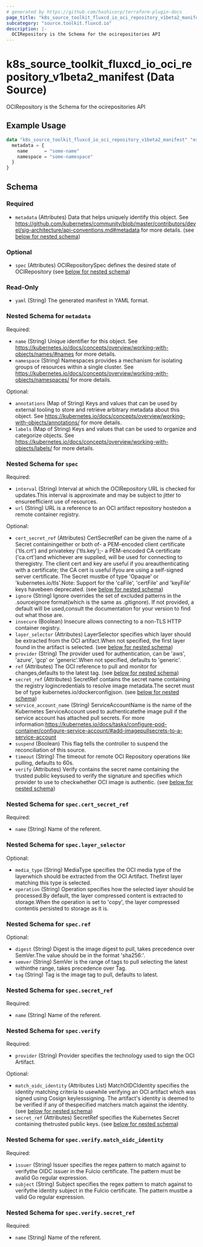 ```yaml
---
# generated by https://github.com/hashicorp/terraform-plugin-docs
page_title: "k8s_source_toolkit_fluxcd_io_oci_repository_v1beta2_manifest Data Source - terraform-provider-k8s"
subcategory: "source.toolkit.fluxcd.io"
description: |-
  OCIRepository is the Schema for the ocirepositories API
---
```


# k8s_source_toolkit_fluxcd_io_oci_repository_v1beta2_manifest (Data Source)

OCIRepository is the Schema for the ocirepositories API

## Example Usage

```terraform
data "k8s_source_toolkit_fluxcd_io_oci_repository_v1beta2_manifest" "example" {
  metadata = {
    name      = "some-name"
    namespace = "some-namespace"
  }
}
```

<!-- schema generated by tfplugindocs -->
## Schema

### Required

- `metadata` (Attributes) Data that helps uniquely identify this object. See https://github.com/kubernetes/community/blob/master/contributors/devel/sig-architecture/api-conventions.md#metadata for more details. (see [below for nested schema](#nestedatt--metadata))

### Optional

- `spec` (Attributes) OCIRepositorySpec defines the desired state of OCIRepository (see [below for nested schema](#nestedatt--spec))

### Read-Only

- `yaml` (String) The generated manifest in YAML format.

<a id="nestedatt--metadata"></a>
### Nested Schema for `metadata`

Required:

- `name` (String) Unique identifier for this object. See https://kubernetes.io/docs/concepts/overview/working-with-objects/names/#names for more details.
- `namespace` (String) Namespaces provides a mechanism for isolating groups of resources within a single cluster. See https://kubernetes.io/docs/concepts/overview/working-with-objects/namespaces/ for more details.

Optional:

- `annotations` (Map of String) Keys and values that can be used by external tooling to store and retrieve arbitrary metadata about this object. See https://kubernetes.io/docs/concepts/overview/working-with-objects/annotations/ for more details.
- `labels` (Map of String) Keys and values that can be used to organize and categorize objects. See https://kubernetes.io/docs/concepts/overview/working-with-objects/labels/ for more details.


<a id="nestedatt--spec"></a>
### Nested Schema for `spec`

Required:

- `interval` (String) Interval at which the OCIRepository URL is checked for updates.This interval is approximate and may be subject to jitter to ensureefficient use of resources.
- `url` (String) URL is a reference to an OCI artifact repository hostedon a remote container registry.

Optional:

- `cert_secret_ref` (Attributes) CertSecretRef can be given the name of a Secret containingeither or both of- a PEM-encoded client certificate ('tls.crt') and privatekey ('tls.key');- a PEM-encoded CA certificate ('ca.crt')and whichever are supplied, will be used for connecting to theregistry. The client cert and key are useful if you areauthenticating with a certificate; the CA cert is useful ifyou are using a self-signed server certificate. The Secret mustbe of type 'Opaque' or 'kubernetes.io/tls'.Note: Support for the 'caFile', 'certFile' and 'keyFile' keys havebeen deprecated. (see [below for nested schema](#nestedatt--spec--cert_secret_ref))
- `ignore` (String) Ignore overrides the set of excluded patterns in the .sourceignore format(which is the same as .gitignore). If not provided, a default will be used,consult the documentation for your version to find out what those are.
- `insecure` (Boolean) Insecure allows connecting to a non-TLS HTTP container registry.
- `layer_selector` (Attributes) LayerSelector specifies which layer should be extracted from the OCI artifact.When not specified, the first layer found in the artifact is selected. (see [below for nested schema](#nestedatt--spec--layer_selector))
- `provider` (String) The provider used for authentication, can be 'aws', 'azure', 'gcp' or 'generic'.When not specified, defaults to 'generic'.
- `ref` (Attributes) The OCI reference to pull and monitor for changes,defaults to the latest tag. (see [below for nested schema](#nestedatt--spec--ref))
- `secret_ref` (Attributes) SecretRef contains the secret name containing the registry logincredentials to resolve image metadata.The secret must be of type kubernetes.io/dockerconfigjson. (see [below for nested schema](#nestedatt--spec--secret_ref))
- `service_account_name` (String) ServiceAccountName is the name of the Kubernetes ServiceAccount used to authenticatethe image pull if the service account has attached pull secrets. For more information:https://kubernetes.io/docs/tasks/configure-pod-container/configure-service-account/#add-imagepullsecrets-to-a-service-account
- `suspend` (Boolean) This flag tells the controller to suspend the reconciliation of this source.
- `timeout` (String) The timeout for remote OCI Repository operations like pulling, defaults to 60s.
- `verify` (Attributes) Verify contains the secret name containing the trusted public keysused to verify the signature and specifies which provider to use to checkwhether OCI image is authentic. (see [below for nested schema](#nestedatt--spec--verify))

<a id="nestedatt--spec--cert_secret_ref"></a>
### Nested Schema for `spec.cert_secret_ref`

Required:

- `name` (String) Name of the referent.


<a id="nestedatt--spec--layer_selector"></a>
### Nested Schema for `spec.layer_selector`

Optional:

- `media_type` (String) MediaType specifies the OCI media type of the layerwhich should be extracted from the OCI Artifact. Thefirst layer matching this type is selected.
- `operation` (String) Operation specifies how the selected layer should be processed.By default, the layer compressed content is extracted to storage.When the operation is set to 'copy', the layer compressed contentis persisted to storage as it is.


<a id="nestedatt--spec--ref"></a>
### Nested Schema for `spec.ref`

Optional:

- `digest` (String) Digest is the image digest to pull, takes precedence over SemVer.The value should be in the format 'sha256:<HASH>'.
- `semver` (String) SemVer is the range of tags to pull selecting the latest withinthe range, takes precedence over Tag.
- `tag` (String) Tag is the image tag to pull, defaults to latest.


<a id="nestedatt--spec--secret_ref"></a>
### Nested Schema for `spec.secret_ref`

Required:

- `name` (String) Name of the referent.


<a id="nestedatt--spec--verify"></a>
### Nested Schema for `spec.verify`

Required:

- `provider` (String) Provider specifies the technology used to sign the OCI Artifact.

Optional:

- `match_oidc_identity` (Attributes List) MatchOIDCIdentity specifies the identity matching criteria to usewhile verifying an OCI artifact which was signed using Cosign keylesssigning. The artifact's identity is deemed to be verified if any of thespecified matchers match against the identity. (see [below for nested schema](#nestedatt--spec--verify--match_oidc_identity))
- `secret_ref` (Attributes) SecretRef specifies the Kubernetes Secret containing thetrusted public keys. (see [below for nested schema](#nestedatt--spec--verify--secret_ref))

<a id="nestedatt--spec--verify--match_oidc_identity"></a>
### Nested Schema for `spec.verify.match_oidc_identity`

Required:

- `issuer` (String) Issuer specifies the regex pattern to match against to verifythe OIDC issuer in the Fulcio certificate. The pattern must be avalid Go regular expression.
- `subject` (String) Subject specifies the regex pattern to match against to verifythe identity subject in the Fulcio certificate. The pattern mustbe a valid Go regular expression.


<a id="nestedatt--spec--verify--secret_ref"></a>
### Nested Schema for `spec.verify.secret_ref`

Required:

- `name` (String) Name of the referent.
